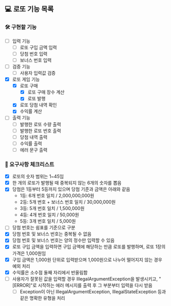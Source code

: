 ## 💻 로또 기능 목록
### 🛠 구현할 기능
- [ ] 입력 기능
    - [ ] 로또 구입 금액 입력
    - [ ] 당첨 번호 입력
    - [ ] 보너스 번호 입력
- [ ] 검증 기능
    - [ ] 사용자 입력값 검증
- [x] 로또 게임 기능
    - [x] 로또 구매
      - [x] 로또 구매 장수 계산
      - [x] 로또 발행
    - [x] 로또 당첨 내역 확인
    - [x] 수익률 계산
- [ ] 출력 기능
    - [ ] 발행한 로또 수량 출력
    - [ ] 발행한 로또 번호 출력
    - [ ] 당첨 내역 출력
    - [ ] 수익률 출력
    - [ ] 에러 문구 출력
### 📁 요구사항 체크리스트
- [x] 로또의 숫자 범위는 1~45임
- [x] 한 개의 로또가 발행될 때 중복되지 않는 6개의 숫자를 뽑음
- [x] 당첨은 1등부터 5등까지 있으며 당첨 기준과 금액은 아래와 같음
  - 1등: 6개 번호 일치 / 2,000,000,000원
  - 2등: 5개 번호 + 보너스 번호 일치 / 30,000,000원
  - 3등: 5개 번호 일치 / 1,500,000원
  - 4등: 4개 번호 일치 / 50,000원
  - 5등: 3개 번호 일치 / 5,000원
- [ ] 당첨 번호는 쉼표를 기준으로 구분
- [x] 당첨 번호 및 보너스 번호는 중복될 수 없음
- [x] 당첨 번호 및 보너스 번호는 양의 정수만 입력할 수 있음
- [x] 로또 구입 금액을 입력하면 구입 금액에 해당하는 만큼 로또를 발행하며, 로또 1장의 가격은 1,000원임
- [x] 구입 금액은 1,000원 단위로 입력받으며 1,000원으로 나누어 떨어지지 않는 경우 예외 처리
- [x] 수익률은 소수점 둘째 자리에서 반올림함
- [ ] 사용자가 잘못된 값을 입력할 경우 IllegalArgumentException을 발생시키고, "[ERROR]"로 시작하는 에러 메시지를 출력 후 그 부분부터 입력을 다시 받음
  - [ ] Exception이 아닌 IllegalArgumentException, IllegalStateException 등과 같은 명확한 유형을 처리
